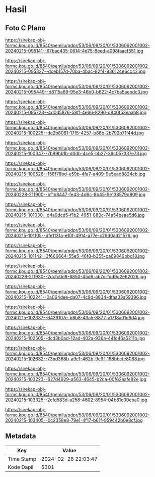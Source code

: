# Hasil

## Foto C Plano

https://sirekap-obj-formc.kpu.go.id/8540/pemilu/pdpr/53/06/09/20/01/5306092001002-20240215-095141--67bac435-0614-4d75-8eed-a098faacf551.jpg

https://sirekap-obj-formc.kpu.go.id/8540/pemilu/pdpr/53/06/09/20/01/5306092001002-20240215-095327--dceb157d-70ba-4bac-82f4-936124e6cc42.jpg

https://sirekap-obj-formc.kpu.go.id/8540/pemilu/pdpr/53/06/09/20/01/5306092001002-20240215-095449--d8115a69-95e3-46b0-b622-4c7ba5aebdc3.jpg

https://sirekap-obj-formc.kpu.go.id/8540/pemilu/pdpr/53/06/09/20/01/5306092001002-20240215-095723--4d0d5876-58ff-4e66-8296-d840f53eaab8.jpg

https://sirekap-obj-formc.kpu.go.id/8540/pemilu/pdpr/53/06/09/20/01/5306092001002-20240215-100225--de2b8061-17f5-4257-b86b-2b792b71f44d.jpg

https://sirekap-obj-formc.kpu.go.id/8540/pemilu/pdpr/53/06/09/20/01/5306092001002-20240215-100347--7b99bb1b-d0db-4ce5-bb27-36c057337e73.jpg

https://sirekap-obj-formc.kpu.go.id/8540/pemilu/pdpr/53/06/09/20/01/5306092001002-20240215-100526--158f78bd-e59b-4fa7-a409-9e5ead8824cb.jpg

https://sirekap-obj-formc.kpu.go.id/8540/pemilu/pdpr/53/06/09/20/01/5306092001002-20240228-211900--bf1b8447-fe43-4d6c-8b45-9e138579d809.jpg

https://sirekap-obj-formc.kpu.go.id/8540/pemilu/pdpr/53/06/09/20/01/5306092001002-20240215-101030--d4a9dcd5-f1b2-4951-880c-74a54beae5d6.jpg

https://sirekap-obj-formc.kpu.go.id/8540/pemilu/pdpr/53/06/09/20/01/5306092001002-20240215-101105--dfe1131a-e10f-4914-a77e-c29d0ad21576.jpg

https://sirekap-obj-formc.kpu.go.id/8540/pemilu/pdpr/53/06/09/20/01/5306092001002-20240215-101142--3f666664-55e5-46f8-b355-ca69849bbd18.jpg

https://sirekap-obj-formc.kpu.go.id/8540/pemilu/pdpr/53/06/09/20/01/5306092001002-20240228-211930--2dcfc0d9-6850-45d6-ab7c-fdd9d2e62026.jpg

https://sirekap-obj-formc.kpu.go.id/8540/pemilu/pdpr/53/06/09/20/01/5306092001002-20240215-102241--0a064dee-da07-4c9d-8834-dfaa33a59396.jpg

https://sirekap-obj-formc.kpu.go.id/8540/pemilu/pdpr/53/06/09/20/01/5306092001002-20240215-102337--6439107e-b6b8-43a5-8877-a1718a01d9d4.jpg

https://sirekap-obj-formc.kpu.go.id/8540/pemilu/pdpr/53/06/09/20/01/5306092001002-20240215-102505--dcd3b0ad-12ad-402a-936a-44fc46a5211b.jpg

https://sirekap-obj-formc.kpu.go.id/8540/pemilu/pdpr/53/06/09/20/01/5306092001002-20240215-102632--73bd368b-a9e1-462b-9e9f-168bbcfe8088.jpg

https://sirekap-obj-formc.kpu.go.id/8540/pemilu/pdpr/53/06/09/20/01/5306092001002-20240215-103223--627d4929-a563-4645-b2ca-00f62aafe82e.jpg

https://sirekap-obj-formc.kpu.go.id/8540/pemilu/pdpr/53/06/09/20/01/5306092001002-20240215-103325--2efd583d-a258-4602-8954-04b81e00eba0.jpg

https://sirekap-obj-formc.kpu.go.id/8540/pemilu/pdpr/53/06/09/20/01/5306092001002-20240215-103405--0c2358e8-79e1-4f17-b61f-959442b0e8cf.jpg


## Metadata

| Key        | Value               |
| ---------- | ------------------- |
| Time Stamp | 2024-02-28 22:03:47 |
| Kode Dapil | 5301                |



